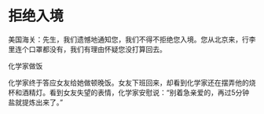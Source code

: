 # 拒绝入境

美国海关：先生，我们遗憾地通知您，我们不得不拒绝您入境。您从北京来，行李里连个口罩都没有，我们有理由怀疑您没打算回去。 

化学家做饭 

化学家终于答应女友给她做顿晚饭。女友下班回来，却看到化学家还在摆弄他的烧杯和酒精灯。看到女友失望的表情，化学家安慰说：“别着急亲爱的，再过5分钟盐就提炼出来了。”
